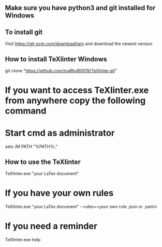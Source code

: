 ## Make sure you have python3 and git installed for Windows

## To install git
Visit https://git-scm.com/download/win and download the newest version

## How to install TeXlinter Windows
git clone "https://github.com/maRkyB0019/TeXlinter.git"

# If you want to access TeXlinter.exe from anywhere copy the following command
# Start cmd as administrator
setx /M PATH "%PATH%;<your-new-path-to-TeXlinter-folder>"

## How to use the TeXlinter
TeXlinter.exe "your LaTex document"
# If you have your own rules
TeXlinter.exe "your LaTex document" --rules=<your own rule .json or .yaml>
# If you need a reminder
TeXlinter.exe help